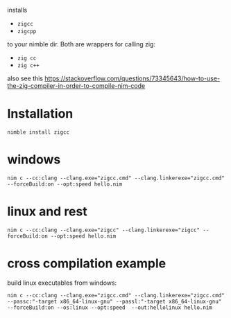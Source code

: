 installs

- `zigcc`
- `zigcpp`

to your nimble dir.
Both are wrappers for calling zig:

- `zig cc`
- `zig c++`

also see this https://stackoverflow.com/questions/73345643/how-to-use-the-zig-compiler-in-order-to-compile-nim-code

# Installation
```
nimble install zigcc
```

# windows

```
nim c --cc:clang --clang.exe="zigcc.cmd" --clang.linkerexe="zigcc.cmd" --forceBuild:on --opt:speed hello.nim
```

# linux and rest

```
nim c --cc:clang --clang.exe="zigcc" --clang.linkerexe="zigcc" --forceBuild:on --opt:speed hello.nim
```

# cross compilation example

build linux executables from windows:

```
nim c --cc:clang --clang.exe="zigcc.cmd" --clang.linkerexe="zigcc.cmd" --passc:"-target x86_64-linux-gnu" --passl:"-target x86_64-linux-gnu" --forceBuild:on --os:linux --opt:speed  --out:hellolinux hello.nim
```
